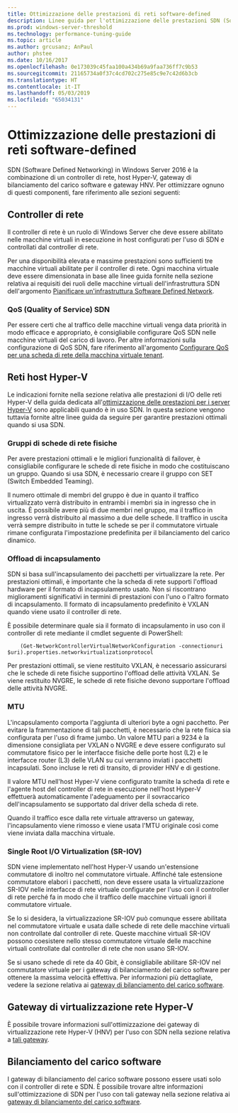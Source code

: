 ```yaml
---
title: Ottimizzazione delle prestazioni di reti software-defined
description: Linee guida per l'ottimizzazione delle prestazioni SDN (Software Defined Network)
ms.prod: windows-server-threshold
ms.technology: performance-tuning-guide
ms.topic: article
ms.author: grcusanz; AnPaul
author: phstee
ms.date: 10/16/2017
ms.openlocfilehash: 0e173039c45faa100a434b69a9faa736ff7c9b53
ms.sourcegitcommit: 21165734a0f37c4cd702c275e85c9e7c42d6b3cb
ms.translationtype: HT
ms.contentlocale: it-IT
ms.lasthandoff: 05/03/2019
ms.locfileid: "65034131"
---
```

# <a name="performance-tuning-software-defined-networks"></a>Ottimizzazione delle prestazioni di reti software-defined

SDN (Software Defined Networking) in Windows Server 2016 è la combinazione di un controller di rete, host Hyper-V, gateway di bilanciamento del carico software e gateway HNV.  Per ottimizzare ognuno di questi componenti, fare riferimento alle sezioni seguenti:

## <a name="network-controller"></a>Controller di rete

Il controller di rete è un ruolo di Windows Server che deve essere abilitato nelle macchine virtuali in esecuzione in host configurati per l'uso di SDN e controllati dal controller di rete.

Per una disponibilità elevata e massime prestazioni sono sufficienti tre macchine virtuali abilitate per il controller di rete.  Ogni macchina virtuale deve essere dimensionata in base alle linee guida fornite nella sezione relativa ai requisiti dei ruoli delle macchine virtuali dell'infrastruttura SDN dell'argomento [Pianificare un'infrastruttura Software Defined Network](../../../../networking/sdn/plan/Plan-a-Software-Defined-Network-Infrastructure.md).

### <a name="sdn-quality-of-service-qos"></a>QoS (Quality of Service) SDN

Per essere certi che al traffico delle macchine virtuali venga data priorità in modo efficace e appropriato, è consigliabile configurare QoS SDN nelle macchine virtuali del carico di lavoro.  Per altre informazioni sulla configurazione di QoS SDN, fare riferimento all'argomento [Configurare QoS per una scheda di rete della macchina virtuale tenant](../../../../networking/sdn/manage/Configure-QoS-for-Tenant-VM-Network-Adapter.md).

## <a name="hyper-v-host-networking"></a>Reti host Hyper-V

Le indicazioni fornite nella sezione relativa alle prestazioni di I/O delle reti Hyper-V della guida dedicata all'[ottimizzazione delle prestazioni per i server Hyper-V](../../role/remote-desktop/session-hosts.md) sono applicabili quando è in uso SDN. In questa sezione vengono tuttavia fornite altre linee guida da seguire per garantire prestazioni ottimali quando si usa SDN.

### <a name="physical-network-adapter-nic-teaming"></a>Gruppi di schede di rete fisiche

Per avere prestazioni ottimali e le migliori funzionalità di failover, è consigliabile configurare le schede di rete fisiche in modo che costituiscano un gruppo.  Quando si usa SDN, è necessario creare il gruppo con SET (Switch Embedded Teaming).  

Il numero ottimale di membri del gruppo è due in quanto il traffico virtualizzato verrà distribuito in entrambi i membri sia in ingresso che in uscita.  È possibile avere più di due membri nel gruppo, ma il traffico in ingresso verrà distribuito al massimo a due delle schede.  Il traffico in uscita verrà sempre distribuito in tutte le schede se per il commutatore virtuale rimane configurata l'impostazione predefinita per il bilanciamento del carico dinamico.


### <a name="encapsulation-offloads"></a>Offload di incapsulamento

SDN si basa sull'incapsulamento dei pacchetti per virtualizzare la rete.  Per prestazioni ottimali, è importante che la scheda di rete supporti l'offload hardware per il formato di incapsulamento usato.  Non si riscontrano miglioramenti significativi in termini di prestazioni con l'uno o l'altro formato di incapsulamento.  Il formato di incapsulamento predefinito è VXLAN quando viene usato il controller di rete.

È possibile determinare quale sia il formato di incapsulamento in uso con il controller di rete mediante il cmdlet seguente di PowerShell:

``` syntax
    (Get-NetworkControllerVirtualNetworkConfiguration -connectionuri $uri).properties.networkvirtualizationprotocol
```

Per prestazioni ottimali, se viene restituito VXLAN, è necessario assicurarsi che le schede di rete fisiche supportino l'offload delle attività VXLAN.  Se viene restituito NVGRE, le schede di rete fisiche devono supportare l'offload delle attività NVGRE.

### <a name="mtu"></a>MTU

L'incapsulamento comporta l'aggiunta di ulteriori byte a ogni pacchetto.  Per evitare la frammentazione di tali pacchetti, è necessario che la rete fisica sia configurata per l'uso di frame jumbo.  Un valore MTU pari a 9234 è la dimensione consigliata per VXLAN o NVGRE e deve essere configurato sul commutatore fisico per le interfacce fisiche delle porte host (L2) e le interfacce router (L3) delle VLAN su cui verranno inviati i pacchetti incapsulati.  Sono incluse le reti di transito, di provider HNV e di gestione.

Il valore MTU nell'host Hyper-V viene configurato tramite la scheda di rete e l'agente host del controller di rete in esecuzione nell'host Hyper-V effettuerà automaticamente l'adeguamento per il sovraccarico dell'incapsulamento se supportato dal driver della scheda di rete.  

Quando il traffico esce dalla rete virtuale attraverso un gateway, l'incapsulamento viene rimosso e viene usata l'MTU originale così come viene inviata dalla macchina virtuale.

### <a name="single-root-io-virtualization-sr-iov"></a>Single Root I/O Virtualization (SR-IOV)

SDN viene implementato nell'host Hyper-V usando un'estensione commutatore di inoltro nel commutatore virtuale.  Affinché tale estensione commutatore elabori i pacchetti, non deve essere usata la virtualizzazione SR-IOV nelle interfacce di rete virtuale configurate per l'uso con il controller di rete perché fa in modo che il traffico delle macchine virtuali ignori il commutatore virtuale.

Se lo si desidera, la virtualizzazione SR-IOV può comunque essere abilitata nel commutatore virtuale e usata dalle schede di rete delle macchine virtuali non controllate dal controller di rete.  Queste macchine virtuali SR-IOV possono coesistere nello stesso commutatore virtuale delle macchine virtuali controllate dal controller di rete che non usano SR-IOV.

Se si usano schede di rete da 40 Gbit, è consigliabile abilitare SR-IOV nel commutatore virtuale per i gateway di bilanciamento del carico software per ottenere la massima velocità effettiva.  Per informazioni più dettagliate, vedere la sezione relativa ai [gateway di bilanciamento del carico software](slb-gateway-performance.md).

## <a name="hnv-gateways"></a>Gateway di virtualizzazione rete Hyper-V

È possibile trovare informazioni sull'ottimizzazione dei gateway di virtualizzazione rete Hyper-V (HNV) per l'uso con SDN nella sezione relativa a [tali gateway](hnv-gateway-performance.md).

## <a name="software-load-balancer-slb"></a>Bilanciamento del carico software

I gateway di bilanciamento del carico software possono essere usati solo con il controller di rete e SDN.  È possibile trovare altre informazioni sull'ottimizzazione di SDN per l'uso con tali gateway nella sezione relativa ai [gateway di bilanciamento del carico software](slb-gateway-performance.md).
